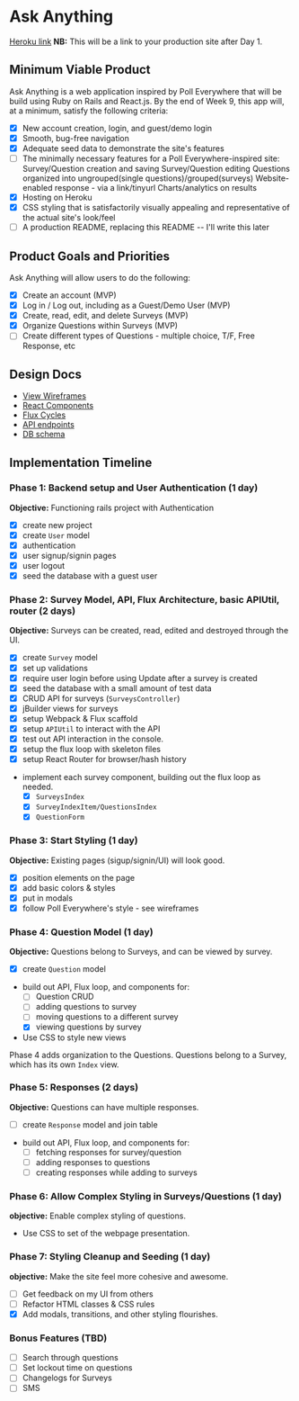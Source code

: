 # Ask Anything

[Heroku link][heroku] **NB:** This will be a link to your production site after Day 1.

[heroku]: http://ask--anything.herokuapp.com/

## Minimum Viable Product

Ask Anything is a web application inspired by Poll Everywhere that will be build using Ruby on Rails and React.js.  By the end of Week 9, this app will, at a minimum, satisfy the following criteria:

- [x] New account creation, login, and guest/demo login
- [X] Smooth, bug-free navigation
- [X] Adequate seed data to demonstrate the site's features
- [ ] The minimally necessary features for a Poll Everywhere-inspired site:
            Survey/Question creation and saving
            Survey/Question editing
            Questions organized into ungrouped(single questions)/grouped(surveys)
            Website-enabled response - via a link/tinyurl
            Charts/analytics on results
- [X] Hosting on Heroku
- [X] CSS styling that is satisfactorily visually appealing and representative of the actual site's look/feel
- [ ] A production README, replacing this README -- I'll write this later

## Product Goals and Priorities

Ask Anything will allow users to do the following:

- [X] Create an account (MVP)
- [x] Log in / Log out, including as a Guest/Demo User (MVP)
- [x] Create, read, edit, and delete Surveys (MVP)
- [x] Organize Questions within Surveys (MVP)
- [ ] Create different types of Questions - multiple choice, T/F, Free Response, etc

## Design Docs
* [View Wireframes][views]
* [React Components][components]
* [Flux Cycles][flux-cycles]
* [API endpoints][api-endpoints]
* [DB schema][schema]

[views]: ./docs/views.md
[components]: ./docs/components.md
[flux-cycles]: ./docs/flux-cycles.md
[api-endpoints]: ./docs/api-endpoints.md
[schema]: ./docs/schema.md

## Implementation Timeline

### Phase 1: Backend setup and User Authentication (1 day)

**Objective:** Functioning rails project with Authentication

- [X] create new project
- [X] create `User` model
- [X] authentication
- [X] user signup/signin pages
- [X] user logout
- [X] seed the database with a guest user

### Phase 2: Survey Model, API, Flux Architecture, basic APIUtil, router (2 days)

**Objective:** Surveys can be created, read, edited and destroyed through
the UI.

- [X] create `Survey` model
- [X] set up validations
- [x] require user login before using Update after a survey is created
- [X] seed the database with a small amount of test data
- [x] CRUD API for surveys (`SurveysController`)
- [X] jBuilder views for surveys
- [X] setup Webpack & Flux scaffold
- [X] setup `APIUtil` to interact with the API
- [X] test out API interaction in the console.
- [x] setup the flux loop with skeleton files
- [x] setup React Router for browser/hash history
- implement each survey component, building out the flux loop as needed.
  - [x] `SurveysIndex`
  - [x] `SurveyIndexItem/QuestionsIndex`
  - [x] `QuestionForm`

### Phase 3: Start Styling (1 day)

**Objective:** Existing pages (sigup/signin/UI) will look good.

- [x] position elements on the page
- [X] add basic colors & styles
- [X] put in modals
- [X] follow Poll Everywhere's style - see wireframes

### Phase 4: Question Model (1 day)

**Objective:** Questions belong to Surveys, and can be viewed by survey.

- [x] create `Question` model
- build out API, Flux loop, and components for:
  - [ ] Question CRUD
  - [ ] adding questions to survey
  - [ ] moving questions to a different survey
  - [X] viewing questions by survey
- Use CSS to style new views

Phase 4 adds organization to the Questions. Questions belong to a Survey, which has its own `Index` view.

### Phase 5: Responses (2 days)

**Objective:** Questions can have multiple responses.

- [ ] create `Response` model and join table
- build out API, Flux loop, and components for:
  - [ ] fetching responses for survey/question
  - [ ] adding responses to questions
  - [ ] creating responses while adding to surveys

### Phase 6: Allow Complex Styling in Surveys/Questions (1 day)

**objective:** Enable complex styling of questions.

- Use CSS to set of the webpage presentation.

### Phase 7: Styling Cleanup and Seeding (1 day)

**objective:** Make the site feel more cohesive and awesome.

- [ ] Get feedback on my UI from others
- [ ] Refactor HTML classes & CSS rules
- [X] Add modals, transitions, and other styling flourishes.

### Bonus Features (TBD)
- [ ] Search through questions
- [ ] Set lockout time on questions
- [ ] Changelogs for Surveys
- [ ] SMS

[phase-one]: ./docs/phases/phase1.md
[phase-two]: ./docs/phases/phase2.md
[phase-three]: ./docs/phases/phase3.md
[phase-four]: ./docs/phases/phase4.md
[phase-five]: ./docs/phases/phase5.md
[phase-six]: ./docs/phases/phase6.md
[phase-seven]: ./docs/phases/phase7.md
